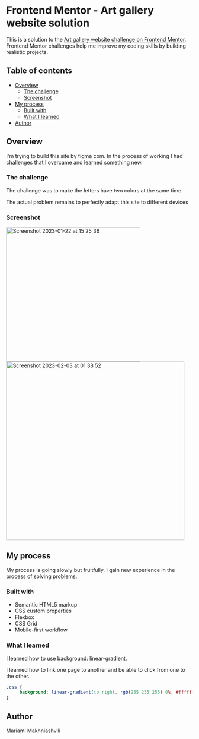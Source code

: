 # Frontend Mentor - Art gallery website solution

This is a solution to the [Art gallery website challenge on Frontend Mentor](https://www.frontendmentor.io/challenges/art-gallery-website-yVdrZlxyA). Frontend Mentor challenges help me improve my coding skills by building realistic projects. 

## Table of contents

- [Overview](#overview)
  - [The challenge](#the-challenge)
  - [Screenshot](#screenshot)
- [My process](#my-process)
  - [Built with](#built-with)
  - [What I learned](#what-i-learned)
- [Author](#author)
## Overview
  I'm trying to build this site by figma com. In the process of working I had challenges that I overcame and learned something new.
### The challenge
 The challenge was to make the letters have two colors at the same time.

  The actual problem remains to perfectly adapt this site to different devices

### Screenshot

   <img width="362" alt="Screenshot 2023-01-22 at 15 25 36" src="https://user-images.githubusercontent.com/117212859/213920915-5dafa739-213c-44e2-a00f-41564f8b8e57.png"/>

   <img width="481" alt="Screenshot 2023-02-03 at 01 38 52" src="https://user-images.githubusercontent.com/117212859/216482899-1d5c5c88-b1e7-4e54-93ae-7e8256f2bde0.png">


## My process
 My process is going slowly but fruitfully. I gain new experience in the process of solving problems.

### Built with

- Semantic HTML5 markup
- CSS custom properties
- Flexbox
- CSS Grid
- Mobile-first workflow

### What I learned

  I learned how to use background: linear-gradient.

  I learned how to link one page to another and be able to click from one to the other.

```css
.css {
     background: linear-gradient(to right, rgb(255 255 255) 0%, #ffffff 55%, rgba(0 0 0)5%);
}
```
## Author
Mariami Makhniashvili



